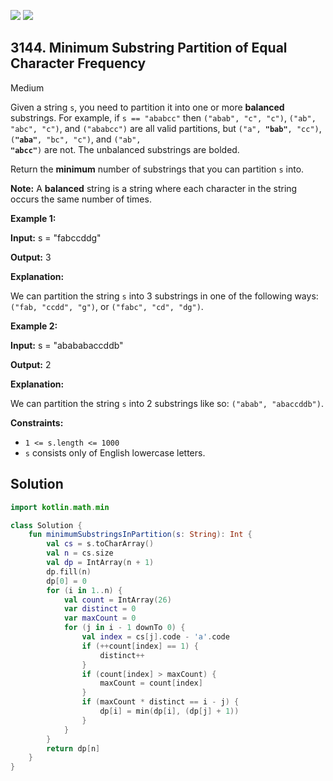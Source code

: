 [![](https://img.shields.io/github/stars/javadev/LeetCode-in-Kotlin?label=Stars&style=flat-square)](https://github.com/javadev/LeetCode-in-Kotlin)
[![](https://img.shields.io/github/forks/javadev/LeetCode-in-Kotlin?label=Fork%20me%20on%20GitHub%20&style=flat-square)](https://github.com/javadev/LeetCode-in-Kotlin/fork)

## 3144\. Minimum Substring Partition of Equal Character Frequency

Medium

Given a string `s`, you need to partition it into one or more **balanced** substrings. For example, if `s == "ababcc"` then `("abab", "c", "c")`, `("ab", "abc", "c")`, and `("ababcc")` are all valid partitions, but <code>("a", **"bab"**, "cc")</code>, <code>(**"aba"**, "bc", "c")</code>, and <code>("ab", **"abcc"**)</code> are not. The unbalanced substrings are bolded.

Return the **minimum** number of substrings that you can partition `s` into.

**Note:** A **balanced** string is a string where each character in the string occurs the same number of times.

**Example 1:**

**Input:** s = "fabccddg"

**Output:** 3

**Explanation:**

We can partition the string `s` into 3 substrings in one of the following ways: `("fab, "ccdd", "g")`, or `("fabc", "cd", "dg")`.

**Example 2:**

**Input:** s = "abababaccddb"

**Output:** 2

**Explanation:**

We can partition the string `s` into 2 substrings like so: `("abab", "abaccddb")`.

**Constraints:**

*   `1 <= s.length <= 1000`
*   `s` consists only of English lowercase letters.

## Solution

```kotlin
import kotlin.math.min

class Solution {
    fun minimumSubstringsInPartition(s: String): Int {
        val cs = s.toCharArray()
        val n = cs.size
        val dp = IntArray(n + 1)
        dp.fill(n)
        dp[0] = 0
        for (i in 1..n) {
            val count = IntArray(26)
            var distinct = 0
            var maxCount = 0
            for (j in i - 1 downTo 0) {
                val index = cs[j].code - 'a'.code
                if (++count[index] == 1) {
                    distinct++
                }
                if (count[index] > maxCount) {
                    maxCount = count[index]
                }
                if (maxCount * distinct == i - j) {
                    dp[i] = min(dp[i], (dp[j] + 1))
                }
            }
        }
        return dp[n]
    }
}
```
